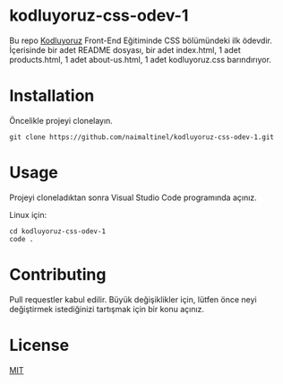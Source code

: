 # kodluyoruz-css-odev-1

Bu repo [Kodluyoruz](https://www.kodluyoruz.org/) Front-End Eğitiminde CSS bölümündeki ilk ödevdir. İçerisinde bir adet README dosyası, bir adet index.html, 1 adet products.html, 1 adet about-us.html, 1 adet kodluyoruz.css barındırıyor.

# Installation
Öncelikle projeyi clonelayın.

`
 git clone https://github.com/naimaltinel/kodluyoruz-css-odev-1.git
`
# Usage
Projeyi cloneladıktan sonra Visual Studio Code programında açınız.

Linux için:
```
cd kodluyoruz-css-odev-1
code .
```
# Contributing
Pull requestler kabul edilir. Büyük değişiklikler için, lütfen önce neyi değiştirmek istediğinizi tartışmak için bir konu açınız.
# License
[MIT](https://www.mit.edu/~amini/LICENSE.md)
